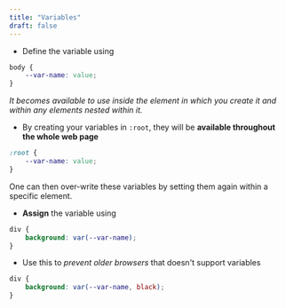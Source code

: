 ```yaml
---
title: "Variables"
draft: false
---
```


-   Define the variable using

```css
body {
    --var-name: value;
}
```

_It becomes available to use inside the element in which you create it and within any elements nested within it._

-   By creating your variables in `:root`, they will be **available throughout the whole web page**

```css
:root {
    --var-name: value;
}
```

One can then over-write these variables by setting them again within a specific element.

-   **Assign** the variable using

```css
div {
    background: var(--var-name);
}
```

-   Use this to _prevent older browsers_ that doesn't support variables

```css
div {
    background: var(--var-name, black);
}
```

